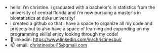 - hello! i’m christine. i graduated with a bachelor's in statistics from the university of central florida and i'm now pursuing a master's in biostatistics at duke university!
- i created a github so that i have a space to organize all my code and projects but to also have a space of learning and expanding on my programming skills! enjoy looking through my code!
- 💞️ linkedin: https://www.linkedin.com/in/christinesbui/ 
- 📫 email: christinesbui15@gmail.com 

<!---
christinesbui/christinesbui is a ✨ special ✨ repository because its `README.md` (this file) appears on your GitHub profile.
You can click the Preview link to take a look at your changes.
--->
